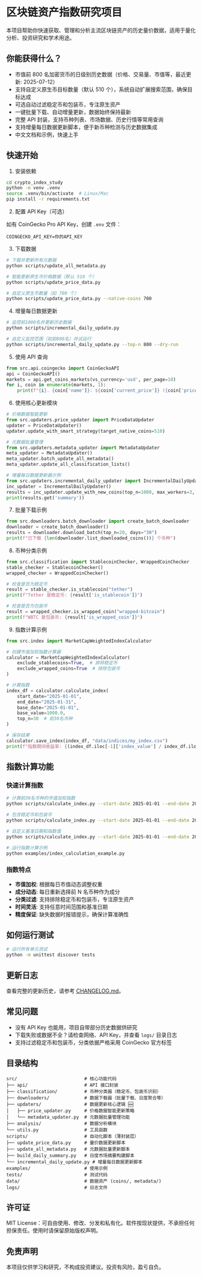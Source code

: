 # 区块链资产指数研究项目

本项目帮助你快速获取、管理和分析主流区块链资产的历史量价数据，适用于量化分析、投资研究和学术用途。

## 你能获得什么？

- 市值前 800 名加密货币的日级别历史数据（价格、交易量、市值等，最近更新: 2025-07-12）
- 支持自定义原生币目标数量（默认 510 个），系统自动扩展搜索范围，确保目标达成
- 可选自动过滤稳定币和包装币，专注原生资产
- 一键批量下载、自动增量更新，数据始终保持最新
- 完整 API 封装，支持币种列表、市场数据、历史行情等常用查询
- 支持增量每日数据更新脚本，便于新币种检测与历史数据集成
- 中文文档和示例，快速上手

## 快速开始

1. 安装依赖

```bash
cd crypto_index_study
python -m venv .venv
source .venv/bin/activate  # Linux/Mac
pip install -r requirements.txt
```

2. 配置 API Key（可选）

如有 CoinGecko Pro API Key，创建 `.env` 文件：

```env
COINGECKO_API_KEY=你的API_KEY
```

3. 下载数据

```bash
# 下载并更新所有元数据
python scripts/update_all_metadata.py

# 智能更新原生币价格数据（默认 510 个）
python scripts/update_price_data.py

# 自定义原生币数量（如 700 个）
python scripts/update_price_data.py --native-coins 700
```

4. 增量每日数据更新

```bash
# 监控前1000名并更新历史数据
python scripts/incremental_daily_update.py

# 自定义监控范围（如前800名）并试运行
python scripts/incremental_daily_update.py --top-n 800 --dry-run
```

5. 使用 API 查询

```python
from src.api.coingecko import CoinGeckoAPI
api = CoinGeckoAPI()
markets = api.get_coins_markets(vs_currency='usd', per_page=10)
for i, coin in enumerate(markets, 1):
    print(f"{i}. {coin['name']}: ${coin['current_price']} ({coin['price_change_percentage_24h']:.2f}%)")
```

6. 使用核心更新模块

```python
# 价格数据智能更新
from src.updaters.price_updater import PriceDataUpdater
updater = PriceDataUpdater()
updater.update_with_smart_strategy(target_native_coins=510)

# 元数据批量管理
from src.updaters.metadata_updater import MetadataUpdater
meta_updater = MetadataUpdater()
meta_updater.batch_update_all_metadata()
meta_updater.update_all_classification_lists()

# 增量每日数据更新器示例
from src.updaters.incremental_daily_updater import IncrementalDailyUpdater
inc_updater = IncrementalDailyUpdater()
results = inc_updater.update_with_new_coins(top_n=1000, max_workers=3, dry_run=True)
print(results.get('summary'))
```

7. 批量下载示例

```python
from src.downloaders.batch_downloader import create_batch_downloader
downloader = create_batch_downloader()
results = downloader.download_batch(top_n=20, days="30")
print(f"已下载 {len(downloader.list_downloaded_coins())} 个币种")
```

8. 币种分类示例

```python
from src.classification import StablecoinChecker, WrappedCoinChecker
stable_checker = StablecoinChecker()
wrapped_checker = WrappedCoinChecker()

# 检查是否为稳定币
result = stable_checker.is_stablecoin("tether")
print(f"Tether 是稳定币: {result['is_stablecoin']}")

# 检查是否为包装币
result = wrapped_checker.is_wrapped_coin("wrapped-bitcoin")
print(f"WBTC 是包装币: {result['is_wrapped_coin']}")
```

9. 指数计算示例

```python
from src.index import MarketCapWeightedIndexCalculator

# 创建市值加权指数计算器
calculator = MarketCapWeightedIndexCalculator(
    exclude_stablecoins=True,  # 排除稳定币
    exclude_wrapped_coins=True  # 排除包装币
)

# 计算指数
index_df = calculator.calculate_index(
    start_date="2025-01-01",
    end_date="2025-01-31",
    base_date="2025-01-01",
    base_value=1000.0,
    top_n=30  # 前30名币种
)

# 保存结果
calculator.save_index(index_df, "data/indices/my_index.csv")
print(f"指数期间收益率: {(index_df.iloc[-1]['index_value'] / index_df.iloc[0]['index_value'] - 1) * 100:.2f}%")
```

## 指数计算功能

### 快速计算指数

```bash
# 计算前30名币种的市值加权指数
python scripts/calculate_index.py --start-date 2025-01-01 --end-date 2025-01-31 --top-n 30

# 包含稳定币和包装币
python scripts/calculate_index.py --start-date 2025-01-01 --end-date 2025-01-31 --include-stablecoins --include-wrapped-coins

# 自定义基准日期和指数值
python scripts/calculate_index.py --start-date 2025-01-01 --end-date 2025-01-31 --base-date 2020-01-01 --base-value 100

# 运行指数计算示例
python examples/index_calculation_example.py
```

### 指数特点

- **市值加权**: 根据每日市值动态调整权重
- **成分动态**: 每日重新选择前 N 名币种作为成分
- **分类过滤**: 支持排除稳定币和包装币，专注原生资产
- **时间灵活**: 支持任意时间范围和基准日期
- **精度保证**: 缺失数据时报错提示，确保计算准确性

## 如何运行测试

```bash
# 运行所有单元测试
python -m unittest discover tests
```

## 更新日志

查看完整的更新历史，请参考 [CHANGELOG.md](CHANGELOG.md)。

## 常见问题

- 没有 API Key 也能用，项目自带部分历史数据供研究
- 下载失败或数据不全？请检查网络、API Key，并查看 `logs/` 目录日志
- 支持过滤稳定币和包装币，分类依据严格采用 CoinGecko 官方标签

## 目录结构

```
src/                         # 核心功能代码
├── api/                     # API 接口封装
├── classification/          # 币种分类器（稳定币、包装币识别）
├── downloaders/             # 数据下载器（批量下载、日度聚合等）
├── updaters/                # 数据更新核心逻辑 🆕
│   ├── price_updater.py     # 价格数据智能更新策略
│   └── metadata_updater.py  # 元数据批量管理功能
├── analysis/                # 数据分析模块
└── utils.py                 # 工具函数
scripts/                     # 自动化脚本（薄封装层）
├── update_price_data.py     # 量价数据更新脚本
├── update_all_metadata.py   # 元数据批量更新脚本
├── build_daily_summary.py   # 日度市场摘要构建脚本
└── incremental_daily_update.py # 增量每日数据更新脚本
examples/                    # 使用示例
tests/                       # 测试代码
data/                        # 数据资产 (coins/, metadata/)
logs/                        # 日志文件
```

## 许可证

MIT License：可自由使用、修改、分发和私有化。软件按现状提供，不承担任何担保责任。使用时请保留原始版权声明。

## 免责声明

本项目仅供学习和研究，不构成投资建议。投资有风险，盈亏自负。
